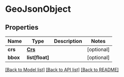 # GeoJsonObject

## Properties
Name | Type | Description | Notes
------------ | ------------- | ------------- | -------------
**crs** | [**Crs**](Crs.md) |  | [optional] 
**bbox** | **list[float]** |  | [optional] 

[[Back to Model list]](../README.md#documentation-for-models) [[Back to API list]](../README.md#documentation-for-api-endpoints) [[Back to README]](../README.md)


